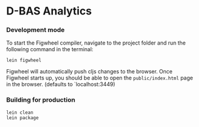 # D-BAS Analytics


### Development mode

To start the Figwheel compiler, navigate to the project folder and run the following command in the terminal:

```
lein figwheel
```

Figwheel will automatically push cljs changes to the browser.
Once Figwheel starts up, you should be able to open the `public/index.html` page in the browser.
(defaults to `localhost:3449)


### Building for production

```
lein clean
lein package
```
